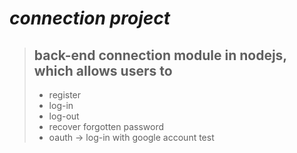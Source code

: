 # ***connection project***

>## back-end connection module in nodejs, which allows users to
>
>* register
>* log-in
>* log-out
>* recover forgotten password
>* oauth -> log-in with google account
test